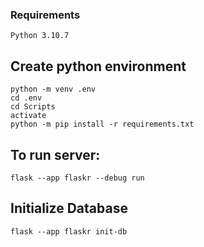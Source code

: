 ### Requirements
    Python 3.10.7

## Create python environment
    python -m venv .env
    cd .env
    cd Scripts
    activate
    python -m pip install -r requirements.txt

## To run server:
    flask --app flaskr --debug run

## Initialize Database
    flask --app flaskr init-db